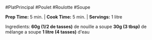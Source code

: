#PlatPrincipal #Poulet #Roulotte #Soupe 

**Prep Time:** 5 min.  | **Cook Time:** 5 min.  | **Servings:** 1 litre 

Ingredients:
**60g (1/2 de tasses)** de nouille a soupe
**30g (3 tbsp)** de mélange a soupe
**1 litre (4 tasses)** d'eau